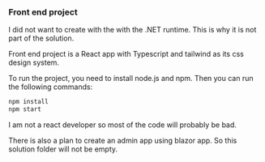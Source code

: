 ﻿### Front end project

I did not want to create with the with the .NET runtime. 
This is why it is not part of the solution. 

Front end project is a React app with Typescript and tailwind as its css design system.

To run the project, you need to install node.js and npm. 
Then you can run the following commands:

```bash
npm install
npm start
```

I am not a react developer so most of the code will probably be bad.

There is also a plan to create an admin app using blazor app.
So this solution folder will not be empty.